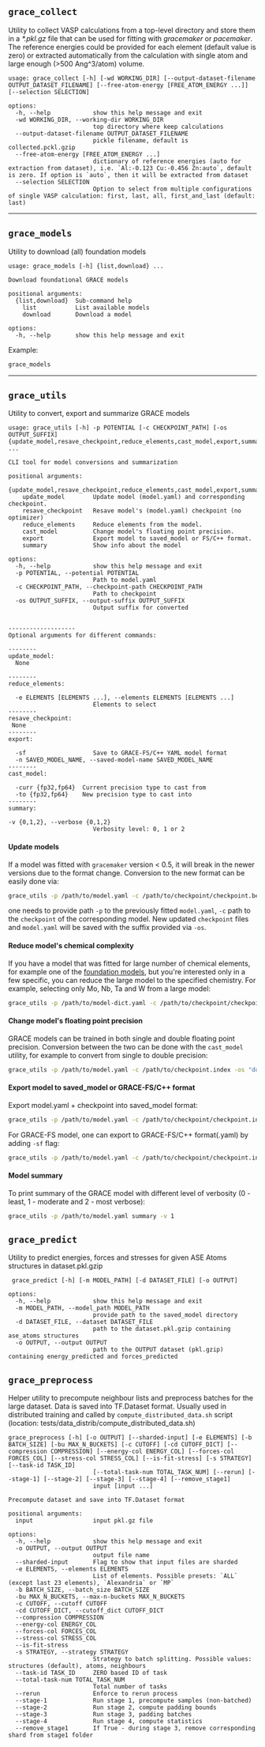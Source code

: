 ## `grace_collect`

Utility to collect VASP calculations from a top-level directory and store them
in a _*.pkl.gz_ file that can be used for fitting with _gracemaker_ or _pacemaker_.
The reference energies could be provided for each element (default value is zero) or extracted automatically from the
calculation with single atom and large enough (>500 Ang^3/atom) volume. 

```
usage: grace_collect [-h] [-wd WORKING_DIR] [--output-dataset-filename OUTPUT_DATASET_FILENAME] [--free-atom-energy [FREE_ATOM_ENERGY ...]] [--selection SELECTION]

options:
  -h, --help            show this help message and exit
  -wd WORKING_DIR, --working-dir WORKING_DIR
                        top directory where keep calculations
  --output-dataset-filename OUTPUT_DATASET_FILENAME
                        pickle filename, default is collected.pckl.gzip
  --free-atom-energy [FREE_ATOM_ENERGY ...]
                        dictionary of reference energies (auto for extraction from dataset), i.e. `Al:-0.123 Cu:-0.456 Zn:auto`, default is zero. If option is `auto`, then it will be extracted from dataset
  --selection SELECTION
                        Option to select from multiple configurations of single VASP calculation: first, last, all, first_and_last (default: last)
```

___

## `grace_models`
Utility to download (all) foundation models

```
usage: grace_models [-h] {list,download} ...

Download foundational GRACE models

positional arguments:
  {list,download}  Sub-command help
    list           List available models
    download       Download a model

options:
  -h, --help       show this help message and exit

```

Example:
```bash
grace_models
```
___

## `grace_utils`
Utility to convert, export and summarize GRACE models

```
usage: grace_utils [-h] -p POTENTIAL [-c CHECKPOINT_PATH] [-os OUTPUT_SUFFIX] {update_model,resave_checkpoint,reduce_elements,cast_model,export,summary} ...

CLI tool for model conversions and summarization

positional arguments:
  {update_model,resave_checkpoint,reduce_elements,cast_model,export,summary}
    update_model        Update model (model.yaml) and corresponding checkpoint.
    resave_checkpoint   Resave model's (model.yaml) checkpoint (no optimizer)
    reduce_elements     Reduce elements from the model.
    cast_model          Change model's floating point precision.
    export              Export model to saved_model or FS/C++ format.
    summary             Show info about the model

options:
  -h, --help            show this help message and exit
  -p POTENTIAL, --potential POTENTIAL
                        Path to model.yaml
  -c CHECKPOINT_PATH, --checkpoint-path CHECKPOINT_PATH
                        Path to checkpoint
  -os OUTPUT_SUFFIX, --output-suffix OUTPUT_SUFFIX
                        Output suffix for converted


-------------------
Optional arguments for different commands:

--------
update_model:
  None
 
--------
reduce_elements: 

  -e ELEMENTS [ELEMENTS ...], --elements ELEMENTS [ELEMENTS ...]
                        Elements to select
--------
resave_checkpoint:
 None
--------
export:

  -sf                   Save to GRACE-FS/C++ YAML model format
  -n SAVED_MODEL_NAME, --saved-model-name SAVED_MODEL_NAME
--------
cast_model:

  -curr {fp32,fp64}  Current precision type to cast from
  -to {fp32,fp64}    New precision type to cast into
--------
summary:

-v {0,1,2}, --verbose {0,1,2}
                        Verbosity level: 0, 1 or 2
```
#### Update models
If a model was fitted with `gracemaker` version < 0.5, it will break in the newer versions due to the format change.
Conversion to the new format can be easily done via:
 
```bash
grace_utils -p /path/to/model.yaml -c /path/to/checkpoint/checkpoint.best_test_loss.index  -os dict update_model
```
one needs to provide path `-p` to the previously fitted `model.yaml`, `-c` path to the `checkpoint` of the corresponding model.
New updated `checkpoint` files and `model.yaml` will be saved with the suffix provided via `-os`.

#### Reduce model's chemical complexity

If you have a model that was fitted for large number of chemical elements, for example one of the [foundation models](../foundation/#pretrained-grace-foundation-models), but
you're interested only in a few specific, you can reduce the large model to the specified chemistry.
For example, selecting only  Mo, Nb, Ta and W from a large model:
```bash
grace_utils -p /path/to/model-dict.yaml -c /path/to/checkpoint/checkpoint-dict.index  -os MoNbTaW reduce_elements -e Mo Nb Ta W
```

#### Change model's floating point precision
GRACE models can be trained in both single and double floating point precision.
Conversion between the two can be done with the  `cast_model` utility, for example to convert from single to double precision:

```bash
grace_utils -p /path/to/model.yaml -c /path/to/checkpoint.index -os "double" cast_model -curr fp32 -to fp64
```


#### Export model to saved_model or GRACE-FS/C++ format

Export model.yaml + checkpoint into saved_model format:
```bash
grace_utils -p /path/to/model.yaml -c /path/to/checkpoint/checkpoint.index export -n my_saved_model
```

For GRACE-FS model, one can export to GRACE-FS/C++ format(.yaml) by adding `-sf` flag:
```bash
grace_utils -p /path/to/model.yaml -c /path/to/checkpoint/checkpoint.index export -n my_GRACE-FS.yaml -sf
```

#### Model summary
To print summary of the GRACE model with different level of verbosity (0 - least, 1 - moderate and 2 - most verbose):

```bash
grace_utils -p /path/to/model.yaml summary -v 1
```

## `grace_predict`
Utility to predict energies, forces and stresses for given ASE Atoms structures in dataset.pkl.gzip

```
 grace_predict [-h] [-m MODEL_PATH] [-d DATASET_FILE] [-o OUTPUT]

options:
  -h, --help            show this help message and exit
  -m MODEL_PATH, --model_path MODEL_PATH
                        provide path to the saved_model directory
  -d DATASET_FILE, --dataset DATASET_FILE
                        path to the dataset.pkl.gzip containing ase_atoms structures
  -o OUTPUT, --output OUTPUT
                        path to the OUTPUT dataset (pkl.gzip) containing energy_predicted and forces_predicted
```

## `grace_preprocess`

Helper utility to precompute neighbour lists and preprocess batches for the large dataset.
Data is saved into TF.Dataset format.
Usually used in distributed training and called by `compute_distributed_data.sh` script (location: tests/data_distrib/compute_distributed_data.sh)

```
grace_preprocess [-h] [-o OUTPUT] [--sharded-input] [-e ELEMENTS] [-b BATCH_SIZE] [-bu MAX_N_BUCKETS] [-c CUTOFF] [-cd CUTOFF_DICT] [--compression COMPRESSION] [--energy-col ENERGY_COL] [--forces-col FORCES_COL] [--stress-col STRESS_COL] [--is-fit-stress] [-s STRATEGY] [--task-id TASK_ID]
                        [--total-task-num TOTAL_TASK_NUM] [--rerun] [--stage-1] [--stage-2] [--stage-3] [--stage-4] [--remove_stage1]
                        input [input ...]

Precompute dataset and save into TF.Dataset format

positional arguments:
  input                 input pkl.gz file

options:
  -h, --help            show this help message and exit
  -o OUTPUT, --output OUTPUT
                        output file name
  --sharded-input       Flag to show that input files are sharded
  -e ELEMENTS, --elements ELEMENTS
                        List of elements. Possible presets: `ALL` (except last 23 elements), `Alexandria` or `MP`
  -b BATCH_SIZE, --batch_size BATCH_SIZE
  -bu MAX_N_BUCKETS, --max-n-buckets MAX_N_BUCKETS
  -c CUTOFF, --cutoff CUTOFF
  -cd CUTOFF_DICT, --cutoff_dict CUTOFF_DICT
  --compression COMPRESSION
  --energy-col ENERGY_COL
  --forces-col FORCES_COL
  --stress-col STRESS_COL
  --is-fit-stress
  -s STRATEGY, --strategy STRATEGY
                        Strategy to batch splitting. Possible values: structures (default), atoms, neighbours
  --task-id TASK_ID     ZERO based ID of task
  --total-task-num TOTAL_TASK_NUM
                        Total number of tasks
  --rerun               Enforce to rerun process
  --stage-1             Run stage 1, precompute samples (non-batched)
  --stage-2             Run stage 2, compute padding bounds
  --stage-3             Run stage 3, padding batches
  --stage-4             Run stage 4, compute statistics
  --remove_stage1       If True - during stage 3, remove corresponding shard from stage1 folder
```

